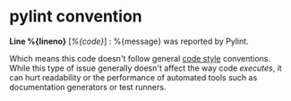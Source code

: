 # pylint convention

**Line %{lineno}** [_%{code}_]  :  %{message} was reported by Pylint.

Which means this code doesn't follow general [code style][code style] conventions.
While this type of issue generally doesn't affect the way code _executes_, it can hurt
readability or the performance of automated tools such as documentation generators or test runners.

[code style]: https://www.python.org/dev/peps/pep-0008/